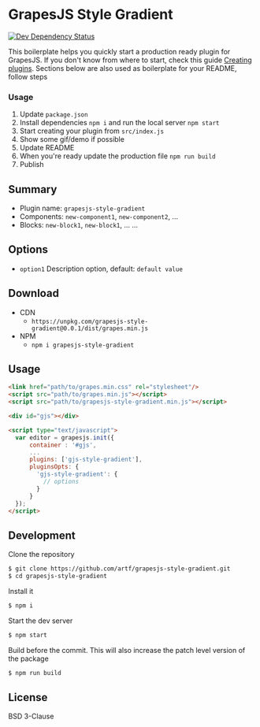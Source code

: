 # GrapesJS Style Gradient


<span><a href="https://david-dm.org/artf/grapesjs-plugin-boilerplate#info=devDependencies" title="View the status of this project's development dependencies on DavidDM"><img src="https://img.shields.io/david/dev/artf/grapesjs-plugin-boilerplate.svg" alt="Dev Dependency Status" /></a></span>

This boilerplate helps you quickly start a production ready plugin for GrapesJS. If you don't know from where to start, check this guide [Creating plugins](https://github.com/artf/grapesjs/wiki/Creating-plugins). Sections below are also used as boilerplate for your README, follow steps

### Usage
1. Update `package.json`
1. Install dependencies `npm i` and run the local server `npm start`
1. Start creating your plugin from `src/index.js`
1. Show some gif/demo if possible
1. Update README
1. When you're ready update the production file `npm run build`
1. Publish




## Summary

* Plugin name: `grapesjs-style-gradient`
* Components: `new-component1`, `new-component2`, ...
* Blocks: `new-block1`, `new-block1`, ...
...





## Options

* `option1` Description option, default: `default value`





## Download

* CDN
  * `https://unpkg.com/grapesjs-style-gradient@0.0.1/dist/grapes.min.js`
* NPM
  * `npm i grapesjs-style-gradient`





## Usage

```html
<link href="path/to/grapes.min.css" rel="stylesheet"/>
<script src="path/to/grapes.min.js"></script>
<script src="path/to/grapesjs-style-gradient.min.js"></script>

<div id="gjs"></div>

<script type="text/javascript">
  var editor = grapesjs.init({
      container : '#gjs',
      ...
      plugins: ['gjs-style-gradient'],
      pluginsOpts: {
        'gjs-style-gradient': {
          // options
        }
      }
  });
</script>
```





## Development

Clone the repository

```sh
$ git clone https://github.com/artf/grapesjs-style-gradient.git
$ cd grapesjs-style-gradient
```

Install it

```sh
$ npm i
```

Start the dev server

```sh
$ npm start
```

Build before the commit. This will also increase the patch level version of the package

```sh
$ npm run build
```





## License

BSD 3-Clause
